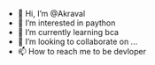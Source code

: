 - 👋 Hi, I’m @Akraval
- 👀 I’m interested in paython
- 🌱 I’m currently learning bca 
- 💞️ I’m looking to collaborate on ...
- 📫 How to reach me to be devloper

<!---
Akraval/Akraval is a ✨ special ✨ repository because its `README.md` (this file) appears on your GitHub profile.
You can click the Preview link to take a look at your changes.
--->
